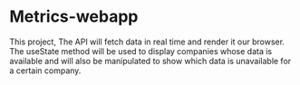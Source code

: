 # Metrics-webapp
This project, The API will fetch data in real time and render it our browser. The useState method will be used to display companies whose data is available and will also be manipulated to show which data is unavailable for a certain company.
